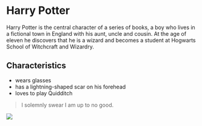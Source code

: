 # Harry Potter

Harry Potter is the central character of a series of books, a boy who lives in  a fictional town in England with his aunt, uncle and cousin. At the age of eleven he discovers that he is a wizard and becomes a student at Hogwarts School of Witchcraft and Wizardry.

## Characteristics
* wears glasses
* has a lightning-shaped scar on his forehead
* loves to play Quidditch

> I solemnly swear I am up to no good.

<img src="https://static.kino.de/wp-content/uploads/2017/08/harry-potter-Artikelbild-rcm950x0.jpg"/>
